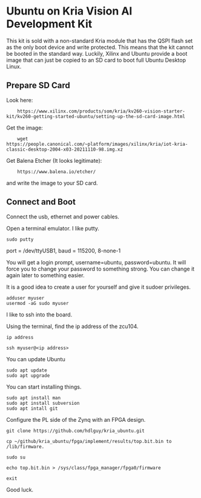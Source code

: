 # Ubuntu on Kria Vision AI Development Kit
This kit is sold with a non-standard Kria module that has the QSPI flash set as the only boot device and write protected.  This means that the kit cannot be booted in the standard way. Luckily, Xilinx and Ubuntu provide a boot image that can just be copied to an SD card to boot full Ubuntu Desktop Linux.

## Prepare SD Card

Look here:

        https://www.xilinx.com/products/som/kria/kv260-vision-starter-kit/kv260-getting-started-ubuntu/setting-up-the-sd-card-image.html

Get the image:

        wget https://people.canonical.com/~platform/images/xilinx/kria/iot-kria-classic-desktop-2004-x03-20211110-98.img.xz

Get Balena Etcher (It looks legitimate):

        https://www.balena.io/etcher/

and write the image to your SD card.

## Connect and Boot

Connect the usb, ethernet and power cables. 

Open a terminal emulator.  I like putty.

    sudo putty

port = /dev/ttyUSB1, baud = 115200, 8-none-1


You will get a login prompt, username=ubuntu, password=ubuntu. It will force you to change your password to something strong. You can change it again later to something easier.

It is a good idea to create a user for yourself and give it sudoer privileges.

    adduser myuser
    usermod -aG sudo myuser

I like to ssh into the board. 

Using the terminal, find the ip address of the zcu104.

    ip address

    ssh myuser@<ip address>

You can update Ubuntu

    sudo apt update
    sudo apt upgrade

You can start installing things.

    sudo apt install man
    sudo apt install subversion
    sudo apt intall git

Configure the PL side of the Zynq with an FPGA design.

    git clone https://github.com/hdlguy/kria_ubuntu.git

    cp ~/github/kria_ubuntu/fpga/implement/results/top.bit.bin to /lib/firmware. 

    sudo su

    echo top.bit.bin > /sys/class/fpga_manager/fpga0/firmware

    exit

Good luck.



